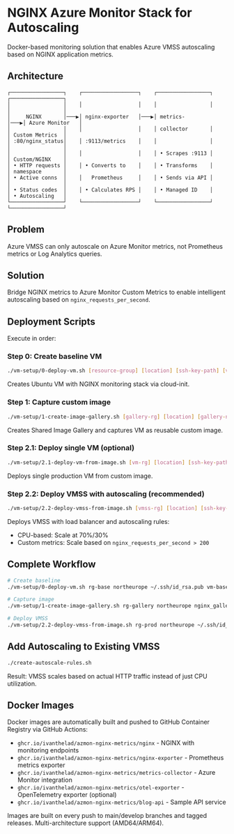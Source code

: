 # NGINX Azure Monitor Stack for Autoscaling

Docker-based monitoring solution that enables Azure VMSS autoscaling based on NGINX application metrics.

## Architecture

```
┌─────────────────┐    ┌──────────────────┐    ┌─────────────────┐    ┌─────────────────┐
│                 │    │                  │    │                 │    │                 │
│     NGINX       │───▶│ nginx-exporter   │───▶│ metrics-        │───▶│ Azure Monitor   │
│                 │    │                  │    │ collector       │    │ Custom Metrics  │
│ :80/nginx_status│    │ :9113/metrics    │    │                 │    │                 │
│                 │    │                  │    │ • Scrapes :9113 │    │ Custom/NGINX    │
│ • HTTP requests │    │ • Converts to    │    │ • Transforms    │    │ namespace       │
│ • Active conns  │    │   Prometheus     │    │ • Sends via API │    │                 │
│ • Status codes  │    │ • Calculates RPS │    │ • Managed ID    │    │ • Autoscaling   │
└─────────────────┘    └──────────────────┘    └─────────────────┘    └─────────────────┘
```

## Problem

Azure VMSS can only autoscale on Azure Monitor metrics, not Prometheus metrics or Log Analytics queries.

## Solution

Bridge NGINX metrics to Azure Monitor Custom Metrics to enable intelligent autoscaling based on `nginx_requests_per_second`.

## Deployment Scripts

Execute in order:

### Step 0: Create baseline VM
```bash
./vm-setup/0-deploy-vm.sh [resource-group] [location] [ssh-key-path] [vm-name]
```
Creates Ubuntu VM with NGINX monitoring stack via cloud-init.

### Step 1: Capture custom image
```bash
./vm-setup/1-create-image-gallery.sh [gallery-rg] [location] [gallery-name] [source-vm-rg] [source-vm-name]
```
Creates Shared Image Gallery and captures VM as reusable custom image.

### Step 2.1: Deploy single VM (optional)
```bash
./vm-setup/2.1-deploy-vm-from-image.sh [vm-rg] [location] [ssh-key-path] [vm-name] [image-gallery-rg] [gallery-name]
```
Deploys single production VM from custom image.

### Step 2.2: Deploy VMSS with autoscaling (recommended)
```bash
./vm-setup/2.2-deploy-vmss-from-image.sh [vmss-rg] [location] [ssh-key-path] [vmss-name] [instance-count] [image-gallery-rg] [gallery-name]
```
Deploys VMSS with load balancer and autoscaling rules:
- CPU-based: Scale at 70%/30%
- Custom metrics: Scale based on `nginx_requests_per_second > 200`

## Complete Workflow

```bash
# Create baseline
./vm-setup/0-deploy-vm.sh rg-base northeurope ~/.ssh/id_rsa.pub vm-base

# Capture image
./vm-setup/1-create-image-gallery.sh rg-gallery northeurope nginx_gallery rg-base vm-base

# Deploy VMSS
./vm-setup/2.2-deploy-vmss-from-image.sh rg-prod northeurope ~/.ssh/id_rsa.pub vmss-prod 2 rg-gallery nginx_gallery
```

## Add Autoscaling to Existing VMSS

```bash
./create-autoscale-rules.sh
```

Result: VMSS scales based on actual HTTP traffic instead of just CPU utilization.

## Docker Images

Docker images are automatically built and pushed to GitHub Container Registry via GitHub Actions:

- `ghcr.io/ivanthelad/azmon-nginx-metrics/nginx` - NGINX with monitoring endpoints
- `ghcr.io/ivanthelad/azmon-nginx-metrics/nginx-exporter` - Prometheus metrics exporter
- `ghcr.io/ivanthelad/azmon-nginx-metrics/metrics-collector` - Azure Monitor integration
- `ghcr.io/ivanthelad/azmon-nginx-metrics/otel-exporter` - OpenTelemetry exporter (optional)
- `ghcr.io/ivanthelad/azmon-nginx-metrics/blog-api` - Sample API service

Images are built on every push to main/develop branches and tagged releases. Multi-architecture support (AMD64/ARM64).